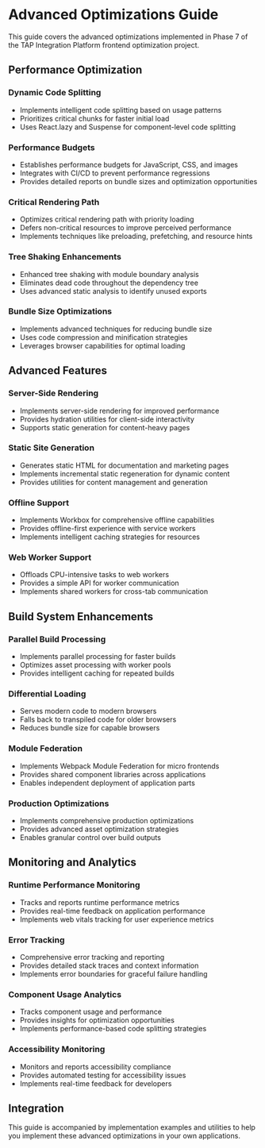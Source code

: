 # Advanced Optimizations Guide

This guide covers the advanced optimizations implemented in Phase 7 of the TAP Integration Platform frontend optimization project.

## Performance Optimization

### Dynamic Code Splitting
- Implements intelligent code splitting based on usage patterns
- Prioritizes critical chunks for faster initial load
- Uses React.lazy and Suspense for component-level code splitting

### Performance Budgets
- Establishes performance budgets for JavaScript, CSS, and images
- Integrates with CI/CD to prevent performance regressions
- Provides detailed reports on bundle sizes and optimization opportunities

### Critical Rendering Path
- Optimizes critical rendering path with priority loading
- Defers non-critical resources to improve perceived performance
- Implements techniques like preloading, prefetching, and resource hints

### Tree Shaking Enhancements
- Enhanced tree shaking with module boundary analysis
- Eliminates dead code throughout the dependency tree
- Uses advanced static analysis to identify unused exports

### Bundle Size Optimizations
- Implements advanced techniques for reducing bundle size
- Uses code compression and minification strategies
- Leverages browser capabilities for optimal loading

## Advanced Features

### Server-Side Rendering
- Implements server-side rendering for improved performance
- Provides hydration utilities for client-side interactivity
- Supports static generation for content-heavy pages

### Static Site Generation
- Generates static HTML for documentation and marketing pages
- Implements incremental static regeneration for dynamic content
- Provides utilities for content management and generation

### Offline Support
- Implements Workbox for comprehensive offline capabilities
- Provides offline-first experience with service workers
- Implements intelligent caching strategies for resources

### Web Worker Support
- Offloads CPU-intensive tasks to web workers
- Provides a simple API for worker communication
- Implements shared workers for cross-tab communication

## Build System Enhancements

### Parallel Build Processing
- Implements parallel processing for faster builds
- Optimizes asset processing with worker pools
- Provides intelligent caching for repeated builds

### Differential Loading
- Serves modern code to modern browsers
- Falls back to transpiled code for older browsers
- Reduces bundle size for capable browsers

### Module Federation
- Implements Webpack Module Federation for micro frontends
- Provides shared component libraries across applications
- Enables independent deployment of application parts

### Production Optimizations
- Implements comprehensive production optimizations
- Provides advanced asset optimization strategies
- Enables granular control over build outputs

## Monitoring and Analytics

### Runtime Performance Monitoring
- Tracks and reports runtime performance metrics
- Provides real-time feedback on application performance
- Implements web vitals tracking for user experience metrics

### Error Tracking
- Comprehensive error tracking and reporting
- Provides detailed stack traces and context information
- Implements error boundaries for graceful failure handling

### Component Usage Analytics
- Tracks component usage and performance
- Provides insights for optimization opportunities
- Implements performance-based code splitting strategies

### Accessibility Monitoring
- Monitors and reports accessibility compliance
- Provides automated testing for accessibility issues
- Implements real-time feedback for developers

## Integration

This guide is accompanied by implementation examples and utilities to help you implement these advanced optimizations in your own applications.